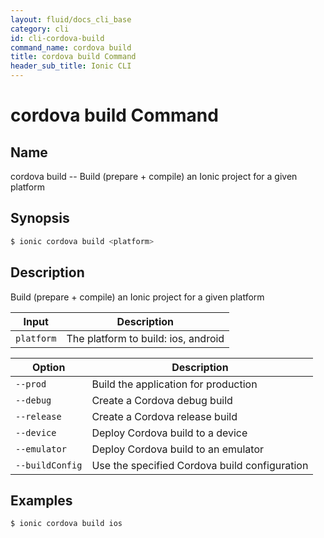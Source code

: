 ```yaml
---
layout: fluid/docs_cli_base
category: cli
id: cli-cordova-build
command_name: cordova build
title: cordova build Command
header_sub_title: Ionic CLI
---
```


# cordova build Command


## Name

cordova build -- Build (prepare + compile) an Ionic project for a given platform
  
## Synopsis

```bash
$ ionic cordova build <platform>
```
  
## Description

Build (prepare + compile) an Ionic project for a given platform


Input | Description
----- | ----------
`platform` | The platform to build: ios, android


Option | Description
------ | ----------
`--prod` | Build the application for production
`--debug` | Create a Cordova debug build
`--release` | Create a Cordova release build
`--device` | Deploy Cordova build to a device
`--emulator` | Deploy Cordova build to an emulator
`--buildConfig` | Use the specified Cordova build configuration

## Examples

```bash
$ ionic cordova build ios
```
